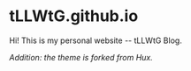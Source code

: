# tLLWtG.github.io

Hi! This is my personal website -- tLLWtG Blog.

*Addition: the theme is forked from Hux.*
